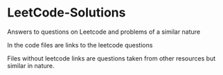 # LeetCode-Solutions
Answers to questions on Leetcode and problems of a similar nature

In the code files are links to the leetcode questions 

Files without leetcode links are questions taken from other resources but similar in nature.
